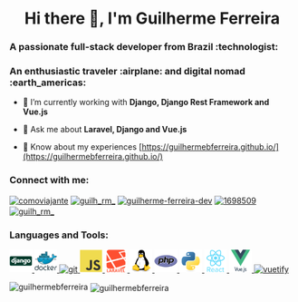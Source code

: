 <!--
**guilhermebferreira/guilhermebferreira** is a ✨ _special_ ✨ repository because its `README.md` (this file) appears on your GitHub profile.

Here are some ideas to get you started:

- 🔭 I’m currently working on ...
- 🌱 I’m currently learning ...
- 👯 I’m looking to collaborate on ...
- 🤔 I’m looking for help with ...
- 💬 Ask me about ...
- 📫 How to reach me: ...
- 😄 Pronouns: ...
- ⚡ Fun fact: ...
-->

<h1 align="center">Hi there 👋, I'm Guilherme Ferreira</h1>
<h3 align="left">A passionate full-stack developer from Brazil :technologist:</h3>
<h3 align="left">An enthusiastic traveler :airplane: and digital nomad :earth_americas:</h3>


- 🔭 I’m currently working with **Django, Django Rest Framework and Vue.js**

- 💬 Ask me about **Laravel, Django and Vue.js**

- 📄 Know about my experiences [https://guilhermebferreira.github.io/](https://guilhermebferreira.github.io/)

<h3 align="left">Connect with me:</h3>
<p align="left">
<a href="https://instagram.com/comoviajante" target="blank"><img align="center" src="https://cdn.jsdelivr.net/npm/simple-icons@3.0.1/icons/instagram.svg" alt="comoviajante" height="30" width="40" /></a>
<a href="https://twitter.com/guilh_rm_" target="blank"><img align="center" src="https://cdn.jsdelivr.net/npm/simple-icons@3.0.1/icons/twitter.svg" alt="guilh_rm_" height="30" width="40" /></a>
<a href="https://linkedin.com/in/guilherme-ferreira-dev" target="blank"><img align="center" src="https://cdn.jsdelivr.net/npm/simple-icons@3.0.1/icons/linkedin.svg" alt="guilherme-ferreira-dev" height="30" width="40" /></a>
<a href="https://stackoverflow.com/users/1698509" target="blank"><img align="center" src="https://cdn.jsdelivr.net/npm/simple-icons@3.0.1/icons/stackoverflow.svg" alt="1698509" height="30" width="40" /></a>
<a href="https://instagram.com/guilh_rm_" target="blank"><img align="center" src="https://cdn.jsdelivr.net/npm/simple-icons@3.0.1/icons/instagram.svg" alt="guilh_rm_" height="30" width="40" /></a>
</p>

<h3 align="left">Languages and Tools:</h3>
<p align="left"> 
  <a href="https://www.djangoproject.com/" target="_blank"> <img src="https://raw.githubusercontent.com/devicons/devicon/master/icons/django/django-original.svg" alt="django" width="40" height="40"/> </a> 
  <a href="https://www.docker.com/" target="_blank"> <img src="https://raw.githubusercontent.com/devicons/devicon/master/icons/docker/docker-original-wordmark.svg" alt="docker" width="40" height="40"/> </a> 
  <a href="https://git-scm.com/" target="_blank"> <img src="https://www.vectorlogo.zone/logos/git-scm/git-scm-icon.svg" alt="git" width="40" height="40"/> </a> 
  <a href="https://developer.mozilla.org/en-US/docs/Web/JavaScript" target="_blank"> <img src="https://raw.githubusercontent.com/devicons/devicon/master/icons/javascript/javascript-original.svg" alt="javascript" width="40" height="40"/> </a> 
  <a href="https://laravel.com/" target="_blank"> <img src="https://raw.githubusercontent.com/devicons/devicon/master/icons/laravel/laravel-plain-wordmark.svg" alt="laravel" width="40" height="40"/> </a> 
  <a href="https://www.linux.org/" target="_blank"> <img src="https://raw.githubusercontent.com/devicons/devicon/master/icons/linux/linux-original.svg" alt="linux" width="40" height="40"/> </a> 
  <a href="https://www.php.net" target="_blank"> <img src="https://raw.githubusercontent.com/devicons/devicon/master/icons/php/php-original.svg" alt="php" width="40" height="40"/> </a> 
  <a href="https://www.python.org" target="_blank"> <img src="https://raw.githubusercontent.com/devicons/devicon/master/icons/python/python-original.svg" alt="python" width="40" height="40"/> </a> 
  <a href="https://reactjs.org/" target="_blank"> <img src="https://raw.githubusercontent.com/devicons/devicon/master/icons/react/react-original-wordmark.svg" alt="react" width="40" height="40"/> </a> 
  <a href="https://vuejs.org/" target="_blank"> <img src="https://raw.githubusercontent.com/devicons/devicon/master/icons/vuejs/vuejs-original-wordmark.svg" alt="vuejs" width="40" height="40"/> </a> 
  <a href="https://vuetifyjs.com/en/" target="_blank"> <img src="https://bestofjs.org/logos/vuetify.svg" alt="vuetify" width="40" height="40"/> </a> 
</p>

<p><img align="left" src="https://github-readme-stats.vercel.app/api/top-langs?username=guilhermebferreira&show_icons=true&locale=en&layout=compact" alt="guilhermebferreira" /></p>

<p>&nbsp;<img align="center" src="https://github-readme-stats.vercel.app/api?username=guilhermebferreira&show_icons=true&locale=en" alt="guilhermebferreira" /></p>
